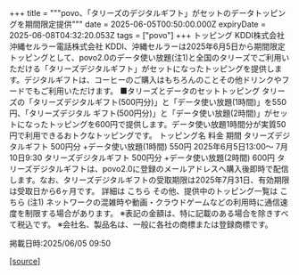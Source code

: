 +++
title = """povo、「タリーズのデジタルギフト」がセットのデータトッピングを期間限定提供"""
date = 2025-06-05T00:50:00.000Z
expiryDate = 2025-06-08T04:32:20.053Z
tags = ["povo"]
+++
トッピング KDDI株式会社 沖縄セルラー電話株式会社 KDDI、沖縄セルラーは2025年6月5日から期間限定トッピングとして、povo2.0のデータ使い放題(注1)と全国のタリーズでご利用いただける「タリーズデジタルギフト」がセットになったトッピングを提供します。デジタルギフトは、コーヒーのご購入はもちろんのことその他ドリンクやフードでもご利用いただけます。 ■タリーズとデータのセットトッピング タリーズの「タリーズデジタルギフト(500円分)」と「データ使い放題(1時間)」を550円、「タリーズデジタル ギフト(500円分)」と「データ使い放題(2時間)」がセットになったトッピングを600円で提供します。データ使い放題1時間分が実質50円で利用できるおトクなトッピングです。 トッピング名 料金 期間 タリーズデジタルギフト 500円分 +データ使い放題(1時間) 550円 2025年6月5日13:00～ 7月10日9:30 タリーズデジタルギフト 500円分 +データ使い放題(2時間) 600円 タリーズデジタルギフトは、povo2.0に登録のメールアドレスへ購入後即時で配信します。なお、タリーズデジタルギフトの受取期限は2025年7月31日、有効期限は受取日から6ヶ月です。 詳細は こちら その他、提供中のトッピング一覧は こちら (注1) ネットワークの混雑時や動画・クラウドゲームなどの利用時に通信速度を制限する場合があります。 ※表記の金額は、特に記載のある場合を除きすべて税込です。 ※会社名、製品名は、一般に各社の商標または登録商標です。

掲載日時:2025/06/05 09:50

[[source]](https://povo.jp/news/newsrelease/20250605_03/)
